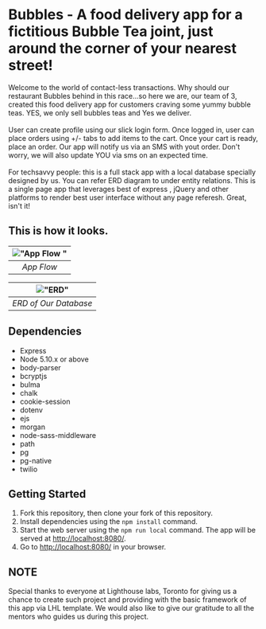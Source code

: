 # Bubbles - A food delivery app for a fictitious Bubble Tea joint, just around the corner of your nearest street!

Welcome to the world of contact-less transactions. Why should our restaurant Bubbles behind in this race...so here we are, our team of 3, created this food delivery app for customers craving some yummy bubble teas. YES, we only sell bubbles teas and Yes we deliver. <br /> 
<br />
User can create profile using our slick login form. Once logged in, user can place orders using +/- tabs to add items to the cart. Once your cart is ready, place an order. Our app will notify us via an SMS with yout order. Don't worry, we will also update YOU via sms on an expected time. <br />
<br />
For techsavvy people: this is a full stack app with a local database specially designed by us. You can refer ERD diagram to under entity relations. This is a single page app that leverages best of express , jQuery and other platforms to render best user interface without any page referesh. Great, isn't it!

## This is how it looks.

| !["App Flow "](https://github.com/ujjawalsidhpura/midterm_project/blob/master/docs/finalapp.gif?raw=true) |
| :-----------------------------------------------------------------------------------------------------------------: |
|                                                 _App Flow_                                                  |


| !["ERD"](https://github.com/ujjawalsidhpura/midterm_project/blob/master/docs/erd_database_schema.png?raw=true) |
| :------------------------------------------------------------------------------------------------------------: |
|                                             _ERD of Our Database_                                              |

## Dependencies

- Express
- Node 5.10.x or above
- body-parser
- bcryptjs
- bulma
- chalk
- cookie-session
- dotenv
- ejs
- morgan
- node-sass-middleware
- path
- pg
- pg-native
- twilio

## Getting Started

1. Fork this repository, then clone your fork of this repository.
2. Install dependencies using the `npm install` command.
3. Start the web server using the `npm run local` command. The app will be served at <http://localhost:8080/>.
4. Go to <http://localhost:8080/> in your browser.

## NOTE

Special thanks to everyone at Lighthouse labs, Toronto for giving us a chance to create such project and providing with the basic framework of this app via LHL template. We would also like to give our gratitude to all the mentors who guides us during this project.
